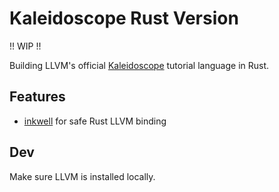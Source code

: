 # Kaleidoscope Rust Version

!! WIP !!

Building LLVM's official [Kaleidoscope](https://llvm.org/docs/tutorial/index.html) tutorial language in Rust.

## Features

- [inkwell](https://crates.io/crates/inkwell) for safe Rust LLVM binding

## Dev

Make sure LLVM is installed locally.